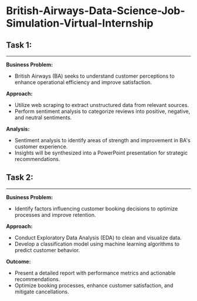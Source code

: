 # British-Airways-Data-Science-Job-Simulation-Virtual-Internship

## Task 1:
---

**Business Problem:**
* British Airways (BA) seeks to understand customer perceptions to enhance operational efficiency and improve satisfaction.

**Approach:**
* Utilize web scraping to extract unstructured data from relevant sources.
* Perform sentiment analysis to categorize reviews into positive, negative, and neutral sentiments.

**Analysis:**
* Sentiment analysis to identify areas of strength and improvement in BA's customer experience.
* Insights will be synthesized into a PowerPoint presentation for strategic recommendations.

## Task 2:
---

**Business Problem:**
* Identify factors influencing customer booking decisions to optimize processes and improve retention.

**Approach:**
* Conduct Exploratory Data Analysis (EDA) to clean and visualize data.
* Develop a classification model using machine learning algorithms to predict customer behavior.

**Outcome:**
* Present a detailed report with performance metrics and actionable recommendations.
* Optimize booking processes, enhance customer satisfaction, and mitigate cancellations.
